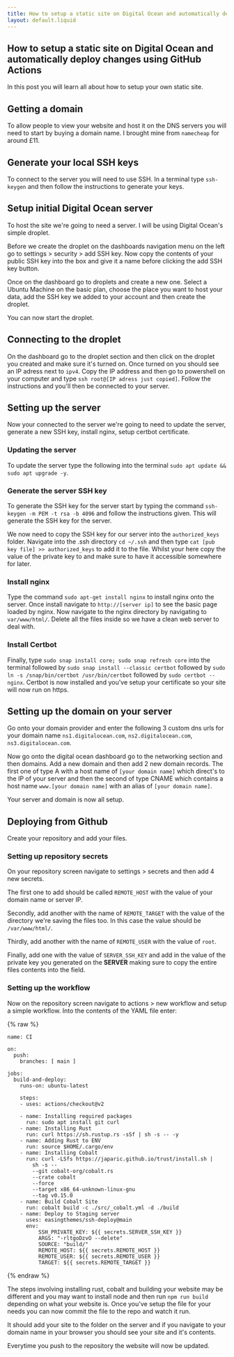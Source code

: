 ```yaml
---
title: How to setup a static site on Digital Ocean and automatically deploy changes using GitHub Actions
layout: default.liquid
---
```


## How to setup a static site on Digital Ocean and automatically deploy changes using GitHub Actions

In this post you will learn all about how to setup your own static site.

## Getting a domain
To allow people to view your website and host it on the DNS servers you will need to start by buying a domain name. I brought mine from `namecheap` for around £11.

## Generate your local SSH keys
To connect to the server you will need to use SSH. In a terminal type `ssh-keygen` and then follow the instructions to generate your keys.

## Setup initial Digital Ocean server
To host the site we're going to need a server. I will be using Digital Ocean's simple droplet.

Before we create the droplet on the dashboards navigation menu on the left go to settings > security > add SSH key. Now copy the contents of your public SSH key into the box and give it a name before clicking the add SSH key button. 

Once on the dashboard go to droplets and create a new one. Select a Ubuntu Machine on the basic plan, choose the place you want to host your data, add the SSH key we added to your account and then create the droplet.

You can now start the droplet.

## Connecting to the droplet
On the dashboard go to the droplet section and then click on the droplet you created and make sure it's turned on. Once turned on you should see an IP adress next to `ipv4`. Copy the IP address and then go to powershell on your computer and type `ssh root@[IP adress just copied]`. Follow the instructions and you'll then be connected to your server.

## Setting up the server
Now your connected to the server we're going to need to update the server, generate a new SSH key, install nginx, setup certbot certificate.

### Updating the server
To update the server type the following into the terminal `sudo apt update && sudo apt upgrade -y`.

### Generate the server SSH key
To generate the SSH key for the server start by typing the command `ssh-keygen -m PEM -t rsa -b 4096` and follow the instructions given. This will generate the SSH key for the server. 

We now need to copy the SSH key for our server into the `authorized_keys` folder. Navigate into the .ssh directory `cd ~/.ssh` and then type `cat [pub key file] >> authorized_keys` to add it to the file. Whilst your here copy the value of the private key to and make sure to have it accessible somewhere for later. 

### Install nginx
Type the command `sudo apt-get install nginx` to install nginx onto the server. Once install navigate to `http://[server ip]` to see the basic page loaded by nginx. Now navigate to the nginx directory by navigating to `var/www/html/`. Delete all the files inside so we have a clean web server to deal with.

### Install Certbot
Finally, type `sudo snap install core; sudo snap refresh core` into the terminal followed by `sudo snap install --classic certbot` followed by `sudo ln -s /snap/bin/certbot /usr/bin/certbot` followed by `sudo certbot --nginx`. Certbot is now installed and you've setup your certificate so your site will now run on https. 

## Setting up the domain on your server
Go onto your domain provider and enter the following 3 custom dns urls for your domain name `ns1.digitalocean.com`, `ns2.digitalocean.com`, `ns3.digitalocean.com`. 

Now go onto the digital ocean dashboard go to the networking section and then domains. Add a new domain and then add 2 new domain records. The first one of type A with a host name of `[your domain name]` which direct's to the IP of your server and then the second of type CNAME which contains a host name `www.[your domain name]` with an alias of `[your domain name]`. 

Your server and domain is now all setup.

## Deploying from Github
Create your repository and add your files.

### Setting up repository secrets
On your repository screen navigate to settings > secrets and then add 4 new secrets. 

The first one to add should be called `REMOTE_HOST` with the value of your domain name or server IP. 

Secondly, add another with the name of `REMOTE_TARGET` with the value of the directory we're saving the files too. In this case the value should be `/var/www/html/`.

Thirdly, add another with the name of `REMOTE_USER` with the value of `root`. 

Finally, add one with the value of `SERVER_SSH_KEY` and add in the value of the private key you generated on the **SERVER** making sure to copy the entire files contents into the field. 

### Setting up the workflow
Now on the repository screen navigate to actions > new workflow and setup a simple workflow. Into the contents of the YAML file enter:

{% raw %}
```
name: CI

on:
  push:
    branches: [ main ]
    
jobs:
  build-and-deploy:
    runs-on: ubuntu-latest
       
    steps:
    - uses: actions/checkout@v2
      
    - name: Installing required packages
      run: sudo apt install git curl
    - name: Installing Rust
      run: curl https://sh.rustup.rs -sSf | sh -s -- -y
    - name: Adding Rust to ENV
      run: source $HOME/.cargo/env
    - name: Installing Cobalt
      run: curl -LSfs https://japaric.github.io/trust/install.sh |
        sh -s --
        --git cobalt-org/cobalt.rs
        --crate cobalt
        --force
        --target x86_64-unknown-linux-gnu
        --tag v0.15.0
    - name: Build Cobalt Site
      run: cobalt build -c ./src/_cobalt.yml -d ./build
    - name: Deploy to Staging server
      uses: easingthemes/ssh-deploy@main
      env:
          SSH_PRIVATE_KEY: ${{ secrets.SERVER_SSH_KEY }}
          ARGS: "-rltgoDzvO --delete"
          SOURCE: "build/"
          REMOTE_HOST: ${{ secrets.REMOTE_HOST }}
          REMOTE_USER: ${{ secrets.REMOTE_USER }}
          TARGET: ${{ secrets.REMOTE_TARGET }}
```
{% endraw %}

The steps involving installing rust, cobalt and building your website may be different and you may want to install node and then run `npm run build` depending on what your website is. Once you've setup the file for your needs you can now commit the file to the repo and watch it run.

It should add your site to the folder on the server and if you navigate to your domain name in your browser you should see your site and it's contents. 

Everytime you push to the repository the website will now be updated.
